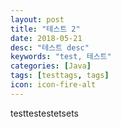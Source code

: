 ```yaml
---
layout: post
title: "테스트 2"
date: 2018-05-21
desc: "테스트 desc"
keywords: "test, 테스트"
categories: [Java]
tags: [testtags, tags]
icon: icon-fire-alt
---
```


testtestestetsets
